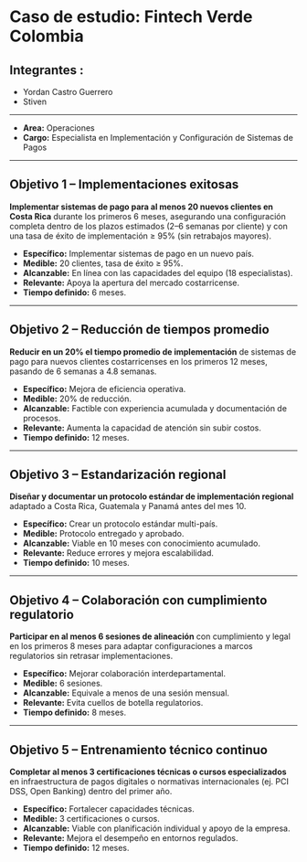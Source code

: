 # Caso de estudio: Fintech Verde Colombia

## Integrantes : 
- Yordan Castro Guerrero
- Stiven
------------------------------------------------------------------------
  
- **Area:** Operaciones
- **Cargo:** Especialista en Implementación y Configuración de Sistemas de Pagos
------------------------------------------------------------------------

## Objetivo 1 – Implementaciones exitosas
**Implementar sistemas de pago para al menos 20 nuevos clientes en Costa Rica** durante los primeros 6 meses, asegurando una configuración completa dentro de los plazos estimados (2–6 semanas por cliente) y con una tasa de éxito de implementación ≥ 95% (sin retrabajos mayores).  

- **Específico:** Implementar sistemas de pago en un nuevo país.  
- **Medible:** 20 clientes, tasa de éxito ≥ 95%.  
- **Alcanzable:** En línea con las capacidades del equipo (18 especialistas).  
- **Relevante:** Apoya la apertura del mercado costarricense.  
- **Tiempo definido:** 6 meses.  

---

## Objetivo 2 – Reducción de tiempos promedio
**Reducir en un 20% el tiempo promedio de implementación** de sistemas de pago para nuevos clientes costarricenses en los primeros 12 meses, pasando de 6 semanas a 4.8 semanas.  

- **Específico:** Mejora de eficiencia operativa.  
- **Medible:** 20% de reducción.  
- **Alcanzable:** Factible con experiencia acumulada y documentación de procesos.  
- **Relevante:** Aumenta la capacidad de atención sin subir costos.  
- **Tiempo definido:** 12 meses.  

---

## Objetivo 3 – Estandarización regional
**Diseñar y documentar un protocolo estándar de implementación regional** adaptado a Costa Rica, Guatemala y Panamá antes del mes 10.  

- **Específico:** Crear un protocolo estándar multi-país.  
- **Medible:** Protocolo entregado y aprobado.  
- **Alcanzable:** Viable en 10 meses con conocimiento acumulado.  
- **Relevante:** Reduce errores y mejora escalabilidad.  
- **Tiempo definido:** 10 meses.  

---

## Objetivo 4 – Colaboración con cumplimiento regulatorio
**Participar en al menos 6 sesiones de alineación** con cumplimiento y legal en los primeros 8 meses para adaptar configuraciones a marcos regulatorios sin retrasar implementaciones.  

- **Específico:** Mejorar colaboración interdepartamental.  
- **Medible:** 6 sesiones.  
- **Alcanzable:** Equivale a menos de una sesión mensual.  
- **Relevante:** Evita cuellos de botella regulatorios.  
- **Tiempo definido:** 8 meses.  

---

## Objetivo 5 – Entrenamiento técnico continuo
**Completar al menos 3 certificaciones técnicas o cursos especializados** en infraestructura de pagos digitales o normativas internacionales (ej. PCI DSS, Open Banking) dentro del primer año.  

- **Específico:** Fortalecer capacidades técnicas.  
- **Medible:** 3 certificaciones o cursos.  
- **Alcanzable:** Viable con planificación individual y apoyo de la empresa.  
- **Relevante:** Mejora el desempeño en entornos regulados.  
- **Tiempo definido:** 12 meses.  
